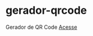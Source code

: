 # gerador-qrcode
 Gerador de QR Code
<a href="https://orodolfoso.github.io/gerador-qrcode/">Acesse</a>
